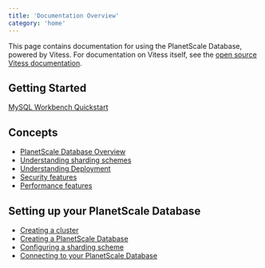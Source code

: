 ```yaml
---
title: 'Documentation Overview'
category: 'home'
---
```


This page contains documentation for using the PlanetScale Database, powered by Vitess. For documentation on Vitess itself, see the [open source Vitess documentation](http://vitess.io/docs).

<!-- Should this contain a link out to the Slack or other support channels? -->

## Getting Started

[MySQL Workbench Quickstart](mysql-workbench-quickstart)

## Concepts

+ [PlanetScale Database Overview](db-overview) <!-- (Introducing PlanetScale database) -->
+ [Understanding sharding schemes](understanding-sharding-schemes) <!-- We may want a separate doc for sharding concepts. -->
+ [Understanding Deployment](understanding-deployment)
+ [Security features](security-features)
+ [Performance features](performance-features)

## Setting up your PlanetScale Database

+ [Creating a cluster](creating-cluster)
+ [Creating a PlanetScale Database](creating-database)
+ [Configuring a sharding scheme](configuring-sharding)
+ [Connecting to your PlanetScale Database](connecting-to-db)
